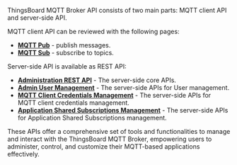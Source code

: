 
ThingsBoard MQTT Broker API consists of two main parts: MQTT client API and server-side API.

MQTT client API can be reviewed with the following pages:

* [**MQTT Pub**](https://mosquitto.org/man/mosquitto_pub-1.html) - publish messages.
* [**MQTT Sub**](https://mosquitto.org/man/mosquitto_sub-1.html) - subscribe to topics.

Server-side API is available as REST API:

* [**Administration REST API**](/docs/mqtt-broker/rest-api) - The server-side core APIs.
* [**Admin User Management**](/docs/mqtt-broker/user-management/) - The server-side APIs for User management.
* [**MQTT Client Credentials Management**](/docs/mqtt-broker/mqtt-client-credentials-management/) - The server-side APIs for MQTT client credentials management.
* [**Application Shared Subscriptions Management**](/docs/mqtt-broker/application-shared-subscription/) - The server-side APIs for Application Shared Subscriptions management.

These APIs offer a comprehensive set of tools and functionalities to manage and interact with the ThingsBoard MQTT Broker, 
empowering users to administer, control, and customize their MQTT-based applications effectively.
